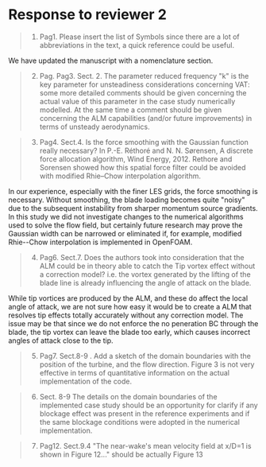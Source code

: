 # Response to reviewer 2

>1. Pag1. Please insert the list of Symbols since there are a lot of
abbreviations in the text, a quick reference could be useful.

We have updated the manuscript with a nomenclature section.

>2. Pag. Pag3. Sect. 2. The parameter reduced frequency "k" is the key parameter
for unsteadiness considerations concerning VAT: some more detailed comments
should be given concerning the actual value of this parameter in the case study
numerically modelled. At the same time a comment should be given concerning the
ALM capabilities (and/or future improvements) in terms of unsteady aerodynamics.



>3. Pag4. Sect.4.  Is the force smoothing with the Gaussian function really
necessary? In P.-E. Réthoré and N. N. Sørensen, A discrete force allocation
algorithm, Wind Energy, 2012. Rethore and Sorensen showed how this spatial force
filter could be avoided with modified Rhie–Chow interpolation algorithm.

In our experience, especially with the finer LES grids, the force smoothing is
necessary. Without smoothing, the blade loading becomes quite "noisy" due to the
subsequent instability from sharper momentum source gradients. In this study we
did not investigate changes to the numerical algorithms used to solve the flow
field, but certainly future research may prove the Gaussian width can be
narrowed or eliminated if, for example, modified Rhie--Chow interpolation is
implemented in OpenFOAM.

>4. Pag6. Sect.7. Does the authors took into consideration that the ALM could be
in theory able to catch the Tip vortex effect without a correction model? i.e.
the vortex generated by the lifting of the blade line is already influencing the
angle of attack on the blade.

While tip vortices are produced by the ALM, and these do affect the local angle
of attack, we are not sure how easy it would be to create a ALM that resolves
tip effects totally accurately without any correction model. The issue may be
that since we do not enforce the no peneration BC through the blade, the tip
vortex can leave the blade too early, which causes incorrect angles of attack
close to the tip.

>5. Pag7. Sect.8-9 . Add a sketch of the domain boundaries with the position of
the turbine, and the flow direction. Figure 3 is not very effective in terms of
quantitative information on the actual implementation of the code.



>6. Sect. 8-9 The details on the domain boundaries of the implemented case study
should be an opportunity for clarify if any blockage effect was present in the
reference experiments and if the same blockage conditions were adopted in the
numerical implementation.


>7. Pag12. Sect.9.4 "The near-wake's mean velocity field at x/D=1 is shown in
Figure 12..." should be actually Figure 13
